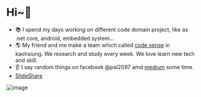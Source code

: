 # Hi~👋

 - 📚 I spend my days working on different code domain project, like as .net core, android, embedded system...
 - 🌎 My friend and me make a team which called [code sense](https://trello.com/b/WgsNsCpq/%E6%91%B3sense%E8%AE%80%E6%9B%B8%E6%9C%83%E7%89%88) in kaohsiung. We research and study every week. We love learn new tech and skill. 
 -  👂 I say random things on facebook @pal2097 amd [medium](https://medium.com/@pal2097) some time.
 -  [SlideShare](https://www.slideshare.net/ssuserb645bc)
 
![image](https://user-images.githubusercontent.com/20264622/108589092-a5920c00-7397-11eb-898d-e16f12fdb669.png)
